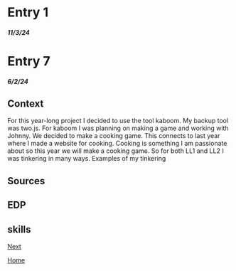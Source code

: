 # Entry 1
##### 11/3/24

# Entry 7
##### 6/2/24

## Context
For this year-long project I decided to use the tool kaboom. My backup tool was two.js. For kaboom I was planning on making a game and working with Johnny. We decided to make a cooking game. This connects to last year where I made a website for cooking. Cooking is something I am passionate about so this year we will make a cooking game. So for both LL1 and LL2 I was tinkering in many ways. 
Examples of my tinkering


## Sources

   
## EDP 

## skills



[Next](entry02.md)

[Home](../README.md)
